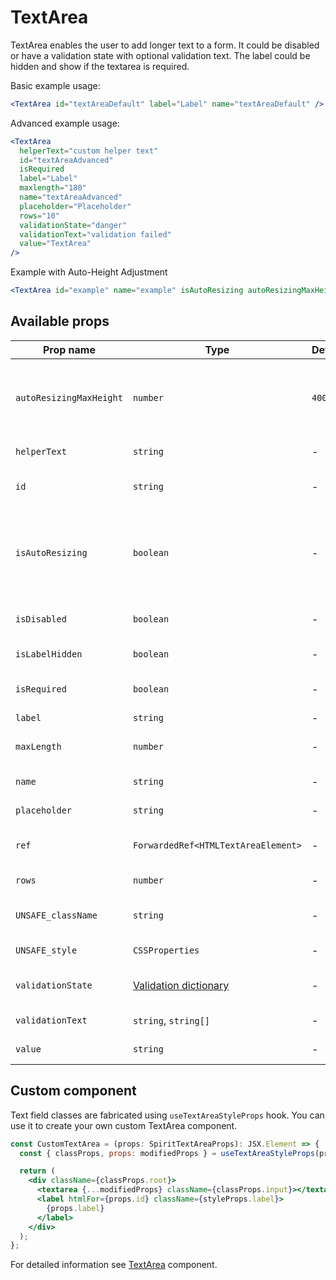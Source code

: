 # TextArea

TextArea enables the user to add longer text to a form.
It could be disabled or have a validation state with optional validation text.
The label could be hidden and show if the textarea is required.

Basic example usage:

```jsx
<TextArea id="textAreaDefault" label="Label" name="textAreaDefault" />
```

Advanced example usage:

```jsx
<TextArea
  helperText="custom helper text"
  id="textAreaAdvanced"
  isRequired
  label="Label"
  maxlength="180"
  name="textAreaAdvanced"
  placeholder="Placeholder"
  rows="10"
  validationState="danger"
  validationText="validation failed"
  value="TextArea"
/>
```

Example with Auto-Height Adjustment

```jsx
<TextArea id="example" name="example" isAutoResizing autoResizingMaxHeight={500} />
```

## Available props

| Prop name               | Type                                           | Default | Required | Description                                                          |
| ----------------------- | ---------------------------------------------- | ------- | -------- | -------------------------------------------------------------------- |
| `autoResizingMaxHeight` | `number`                                       | `400`   | ✕        | Maximum field height with automatic height control                   |
| `helperText`            | `string`                                       | -       | ✕        | Custom helper text                                                   |
| `id`                    | `string`                                       | -       | ✔        | Textarea and label identification                                    |
| `isAutoResizing`        | `boolean`                                      | -       | ✕        | Whether is field auto resizing which adjusts its height while typing |
| `isDisabled`            | `boolean`                                      | -       | ✕        | Whether is field disabled                                            |
| `isLabelHidden`         | `boolean`                                      | -       | ✕        | Whether is label hidden                                              |
| `isRequired`            | `boolean`                                      | -       | ✕        | Whether is field required                                            |
| `label`                 | `string`                                       | -       | ✕        | Label text                                                           |
| `maxLength`             | `number`                                       | -       | ✕        | Maximum number of characters                                         |
| `name`                  | `string`                                       | -       | ✕        | Textarea name                                                        |
| `placeholder`           | `string`                                       | -       | ✕        | Textarea placeholder                                                 |
| `ref`                   | `ForwardedRef<HTMLTextAreaElement>`            | -       | ✕        | Textarea element reference                                           |
| `rows`                  | `number`                                       | -       | ✕        | Number of visible rows                                               |
| `UNSAFE_className`      | `string`                                       | -       | ✕        | Wrapper custom class name                                            |
| `UNSAFE_style`          | `CSSProperties`                                | -       | ✕        | Wrapper custom style                                                 |
| `validationState`       | [Validation dictionary][dictionary-validation] | -       | ✕        | Type of validation state                                             |
| `validationText`        | `string`, `string[]`                           | -       | ✕        | Validation text                                                      |
| `value`                 | `string`                                       | -       | ✕        | Textarea value                                                       |

## Custom component

Text field classes are fabricated using `useTextAreaStyleProps` hook. You can use it to create your own custom TextArea component.

```jsx
const CustomTextArea = (props: SpiritTextAreaProps): JSX.Element => {
  const { classProps, props: modifiedProps } = useTextAreaStyleProps(props);

  return (
    <div className={classProps.root}>
      <textarea {...modifiedProps} className={classProps.input}></textarea>
      <label htmlFor={props.id} className={styleProps.label}>
        {props.label}
      </label>
    </div>
  );
};
```

For detailed information see [TextArea](https://github.com/lmc-eu/spirit-design-system/blob/main/packages/web/src/scss/components/TextArea/README.md) component.

[dictionary-validation]: https://github.com/lmc-eu/spirit-design-system/blob/main/docs/DICTIONARIES.md#validation
